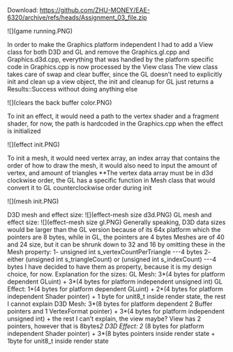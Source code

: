 Download: https://github.com/ZHU-MONEY/EAE-6320/archive/refs/heads/Assignment_03_file.zip

![](game running.PNG)

In order to make the Graphics platform independent I had to add a View class for both D3D and GL and remove the Graphics.gl.cpp and Graphics.d3d.cpp, everything that was handled by the platform specific code in Graphics.cpp is now processed by the View class
The view class takes care of swap and clear buffer, since the GL doesn’t need to explicitly init and clean up a view object, the init and cleanup for GL just returns a Results::Success without doing anything else

![](clears the back buffer color.PNG)

To init an effect, it would need a path to the vertex shader and a fragment shader, for now, the path is hardcoded in the Graphics.cpp when the effect is initialized

![](effect init.PNG)

To init a mesh, it would need vertex array, an index array that contains the order of how to draw the mesh, it would also need to input the amount of vertex, and amount of triangles
**The vertex data array must be in d3d clockwise order, the GL has a specific function in Mesh class that would convert it to GL counterclockwise order during init

![](mesh init.PNG)

D3D mesh and effect size:
![](effect-mesh size d3d.PNG)
GL mesh and effect size:
![](effect-mesh size gl.PNG)
Generally speaking, D3D data sizes would be larger than the GL version because of its 64x platform which the pointers are 8 bytes, while in GL, the pointers are 4 bytes
Meshes are of 40 and 24 size, but it can be shrunk down to 32 and 16 by omitting these in the Mesh property:
    1-	unsigned int s_vertexCountPerTriangle   ---4 bytes
    2-	either (unsigned int s_triangleCount) or (unsigned int s_indexCount)   ---4 bytes 
I have decided to have them as property, because it is my design choice, for now.
Explanation for the sizes:
GL Mesh: 3*(4 bytes for platform dependent GLuint) + 3*(4 bytes for platform independent unsigned int)
GL Effect: 1*(4 bytes for platform dependent GLuint) + 2*(4 bytes for platform independent Shader pointer) + 1 byte for unit8_t inside render state, the rest I cannot explain
D3D Mesh: 3*(8 bytes for platform dependent 2 Buffer pointers and 1 VertexFormat pointer) + 3*(4 bytes for platform independent unsigned int) + the rest I can’t explain, the view maybe? View has 2 pointers, however that is 8bytes*2
D3D Effect: 2* (8 bytes for platform independent Shader pointer) + 3*(8 bytes pointers inside render state + 1byte for unit8_t inside render state
